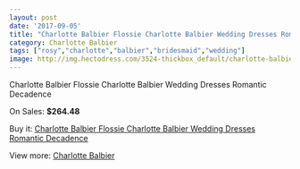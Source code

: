 ```yaml
---
layout: post
date: '2017-09-05'
title: "Charlotte Balbier Flossie Charlotte Balbier Wedding Dresses Romantic Decadence"
category: Charlotte Balbier
tags: ["rosy","charlotte","balbier","bridesmaid","wedding"]
image: http://img.hectodress.com/3524-thickbox_default/charlotte-balbier-flossie-charlotte-balbier-wedding-dresses-romantic-decadence.jpg
---
```

Charlotte Balbier Flossie Charlotte Balbier Wedding Dresses Romantic Decadence

On Sales: **$264.48**
<a href="https://www.hectodress.com/charlotte-balbier/1843-charlotte-balbier-flossie-charlotte-balbier-wedding-dresses-romantic-decadence.html"><amp-img layout="responsive" width="600" height="600" src="//img.hectodress.com/3524-thickbox_default/charlotte-balbier-flossie-charlotte-balbier-wedding-dresses-romantic-decadence.jpg" alt="Charlotte Balbier Flossie Charlotte Balbier Wedding Dresses Romantic Decadence 0" /></a>
<a href="https://www.hectodress.com/charlotte-balbier/1843-charlotte-balbier-flossie-charlotte-balbier-wedding-dresses-romantic-decadence.html"><amp-img layout="responsive" width="600" height="600" src="//img.hectodress.com/3525-thickbox_default/charlotte-balbier-flossie-charlotte-balbier-wedding-dresses-romantic-decadence.jpg" alt="Charlotte Balbier Flossie Charlotte Balbier Wedding Dresses Romantic Decadence 1" /></a>

Buy it: [Charlotte Balbier Flossie Charlotte Balbier Wedding Dresses Romantic Decadence](https://www.hectodress.com/charlotte-balbier/1843-charlotte-balbier-flossie-charlotte-balbier-wedding-dresses-romantic-decadence.html "Charlotte Balbier Flossie Charlotte Balbier Wedding Dresses Romantic Decadence")

View more: [Charlotte Balbier](https://www.hectodress.com/30-charlotte-balbier "Charlotte Balbier")